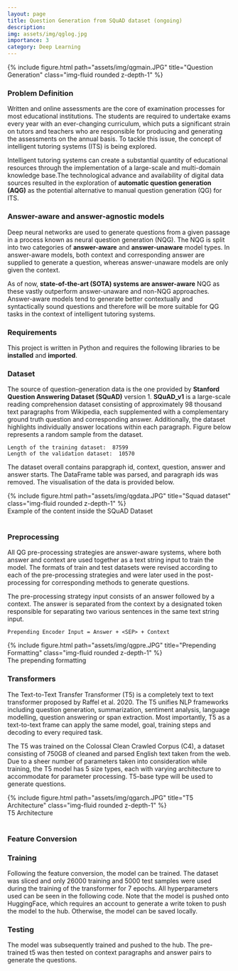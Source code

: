 ```yaml
---
layout: page
title: Question Generation from SQuAD dataset (ongoing)
description: 
img: assets/img/qglog.jpg
importance: 3
category: Deep Learning
---
```


<div class="row">
    <div class="col-md-6 offset-md-3">
        {% include figure.html path="assets/img/qgmain.JPG" title="Question Generation" class="img-fluid rounded z-depth-1" %}
    </div>
</div>

### **Problem Definition**

Written and online assessments are the core of examination processes for most educational institutions. The students are required to undertake exams every year with an ever-changing curriculum, which puts a significant strain on tutors and teachers who are responsible for producing and generating the assessments on the annual basis. To tackle this issue, the concept of intelligent tutoring systems (ITS) is being explored.

Intelligent tutoring systems can create a substantial quantity of educational resources through the implementation of a large-scale and multi-domain knowledge base.The technological advance and availability of digital data sources resulted in the exploration of **automatic question generation (AQG)** as the potential alternative to manual question generation (QG) for ITS.

### **Answer-aware and answer-agnostic models**
Deep neural networks are used to generate questions from a given passage in a process known as neural question generation (NQG). The NQG is split into two categories of **answer-aware** and **answer-unaware** model types. In answer-aware models, both context and corresponding answer are supplied to generate a question, whereas answer-unaware models are only given the context.

As of now, **state-of-the-art (SOTA) systems are answer-aware** NQG as these vastly outperform answer-unaware and non-NQG approaches. Answer-aware models tend to generate better contextually and syntactically sound questions and therefore will be more suitable for QG tasks in the context of intelligent tutoring systems.

### **Requirements**
This project is written in Python and requires the following libraries to be **installed** and **imported**. 

<script src="https://gist.github.com/mphamsy/c1b0a6abaa68ac2ccfe1ac13b10c7d22.js"></script>

### **Dataset**

The source of question-generation data is the one provided by **Stanford Question Answering Dataset (SQuAD)** version 1. **SQuAD_v1** is a large-scale reading comprehension dataset consisting of approximately 98 thousand text paragraphs from Wikipedia, each supplemented with a complementary ground truth question and corresponding answer. Additionally, the dataset highlights individually answer locations within each paragraph. Figure below represents a random sample from the dataset.

<script src="https://gist.github.com/mphamsy/7bb405b5b921933b76c5043e8d541a3a.js"></script>

```
Length of the training dataset:  87599
Length of the validation dataset:  10570
```

The dataset overall contains parapgraph id, context, question, answer and answer starts. The DataFrame table was parsed, and paragraph ids was removed. The visualisation of the data is provided below.

<script src="https://gist.github.com/mphamsy/5cb70ca046058d4a7300ed0779ab01e1.js"></script>

<div class="row">
    <div class="col-md-6 offset-md-3">
        {% include figure.html path="assets/img/qgdata.JPG" title="Squad dataset" class="img-fluid rounded z-depth-1" %}
    </div>
</div>
<div class="caption">
    Example of the content inside the SQuAD Dataset 
</div>
<br/>


### **Preprocessing**

All QG pre-processing strategies are answer-aware systems, where both answer and context are used together as a text string input to train the model. The formats of train and test datasets were revised according to each of the pre-processing strategies and were later used in the post-processing for corresponding methods to generate questions.

The pre-processing strategy input consists of an answer followed by a context. The answer is separated from the context by a designated <SEP> token responsible for separating two various sentences in the same text string input.
  
  ```
  Prepending Encoder Input = Answer + <SEP> + Context
  ```
<div class="row">
    <div class="col-md-6 offset-md-3">
        {% include figure.html path="assets/img/qgpre.JPG" title="Prepending Formatting" class="img-fluid rounded z-depth-1" %}
    </div>
</div>
<div class="caption">
    The prepending formatting
</div>
  
<script src="https://gist.github.com/mphamsy/836bbaa7e57f7b2d962662d5a9ddf41c.js"></script>

### **Transformers**
  
The Text-to-Text Transfer Transformer (T5) is a completely text to text transformer proposed by Raffel et al. 2020. The T5 unifies NLP frameworks including question generation, summarization, sentiment analysis, language modelling, question answering or span extraction. Most importantly, T5 as a text-to-text frame can apply the same model, goal, training steps and decoding to every required task.
  
The T5 was trained on the Colossal Clean Crawled Corpus (C4), a dataset consisting of 750GB of cleaned and parsed English text taken from the web. Due to a sheer number of parameters taken into consideration while training, the T5 model has 5 size types, each with varying architecture to accommodate for parameter processing. T5-base type will be used to generate questions.
  
<div class="row">
    <div class="col-md-6 offset-md-3">
        {% include figure.html path="assets/img/qgarch.JPG" title="T5 Architecture" class="img-fluid rounded z-depth-1" %}
    </div>
</div>
<div class="caption">
    T5 Architecture
</div>
<br/>

<script src="https://gist.github.com/mphamsy/21a38d49c08c6821c63ed1ff2fee10d3.js"></script>

### **Feature Conversion**

<script src="https://gist.github.com/mphamsy/3430b3e551fd75e1fac1304bf2c1c58f.js"></script>

<script src="https://gist.github.com/mphamsy/dab0427464b17f196f9b2312cf227b96.js"></script>

### **Training**
  
Following the feature conversion, the model can be trained. The dataset was sliced and only 26000 training and 5000 test samples were used during the training of the transformer for 7 epochs. All hyperparameters used can be seen in the following code. Note that the model is pushed onto HuggingFace, which requires an account to generate a write token to push the model to the hub. Otherwise, the model can be saved locally.

<script src="https://gist.github.com/mphamsy/2434244d1229f2a0e07ade46e5aa8eff.js"></script>

### **Testing**
  
The model was subsequently trained and pushed to the hub. The pre-trained t5 was then tested on context paragraphs and answer pairs to generate the questions.
  
<script src="https://gist.github.com/mphamsy/fc5514c1a6f095f02460a3158220158c.js"></script>


